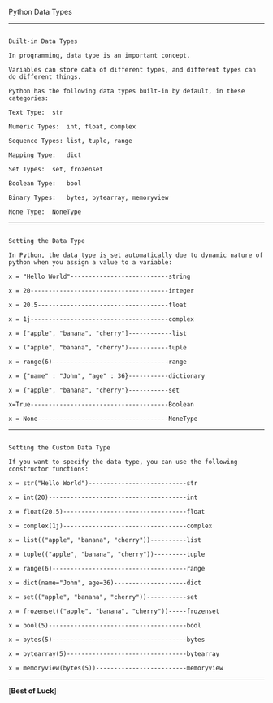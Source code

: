Python Data Types

----------------------------------------------------------------------------------------------------------
```

Built-in Data Types

In programming, data type is an important concept.

Variables can store data of different types, and different types can do different things.

Python has the following data types built-in by default, in these categories:

Text Type:	str

Numeric Types:	int, float, complex

Sequence Types:	list, tuple, range

Mapping Type:	dict

Set Types:	set, frozenset

Boolean Type:	bool

Binary Types:	bytes, bytearray, memoryview

None Type:	NoneType

```

------------------------------------------------------------------------------------------------------------

```

Setting the Data Type

In Python, the data type is set automatically due to dynamic nature of python when you assign a value to a variable:

x = "Hello World"---------------------------string

x = 20--------------------------------------integer

x = 20.5------------------------------------float

x = 1j--------------------------------------complex

x = ["apple", "banana", "cherry"]------------list

x = ("apple", "banana", "cherry")-----------tuple

x = range(6)--------------------------------range

x = {"name" : "John", "age" : 36}-----------dictionary

x = {"apple", "banana", "cherry"}-----------set

x=True--------------------------------------Boolean

x = None------------------------------------NoneType

```

----------------------------------------------------------------------------------------------------------

```

Setting the Custom Data Type

If you want to specify the data type, you can use the following constructor functions:

x = str("Hello World")---------------------------str	

x = int(20)--------------------------------------int	

x = float(20.5)----------------------------------float

x = complex(1j)----------------------------------complex

x = list(("apple", "banana", "cherry"))----------list	

x = tuple(("apple", "banana", "cherry"))---------tuple

x = range(6)-------------------------------------range	

x = dict(name="John", age=36)--------------------dict	

x = set(("apple", "banana", "cherry"))-----------set

x = frozenset(("apple", "banana", "cherry"))-----frozenset	

x = bool(5)--------------------------------------bool

x = bytes(5)-------------------------------------bytes

x = bytearray(5)---------------------------------bytearray	

x = memoryview(bytes(5))-------------------------memoryview

```
--------------------------------------------------------------------------------------------------------------------

[**Best of Luck**]
